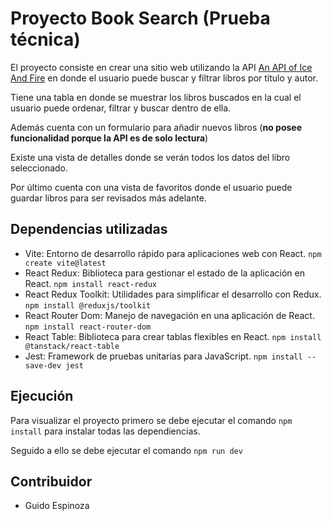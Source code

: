 # Proyecto Book Search (Prueba técnica)

El proyecto consiste en crear una sitio web utilizando la API [An API of Ice And Fire](https://anapioficeandfire.com) en donde el usuario puede buscar y filtrar libros por título y autor.

Tiene una tabla en donde se muestrar los libros buscados en la cual el usuario puede ordenar, filtrar y buscar dentro de ella.

Además cuenta con un formulario para añadir nuevos libros (**no posee funcionalidad porque la API es de solo lectura**)

Existe una vista de detalles donde se verán todos los datos del libro seleccionado.

Por último cuenta con una vista de favoritos donde el usuario puede guardar libros para ser revisados más adelante.

## Dependencias utilizadas

- Vite: Entorno de desarrollo rápido para aplicaciones web con React. `npm create vite@latest`
- React Redux: Biblioteca para gestionar el estado de la aplicación en React. `npm install react-redux`
- React Redux Toolkit: Utilidades para simplificar el desarrollo con Redux. `npm install @reduxjs/toolkit`
- React Router Dom: Manejo de navegación en una aplicación de React. `npm install react-router-dom`
- React Table: Biblioteca para crear tablas flexibles en React. `npm install @tanstack/react-table`
- Jest: Framework de pruebas unitarias para JavaScript. `npm install --save-dev jest`

## Ejecución

Para visualizar el proyecto primero se debe ejecutar el comando `npm install` para instalar todas las dependiencias.

Seguido a ello se debe ejecutar el comando `npm run dev`

## Contribuidor

- Guido Espinoza